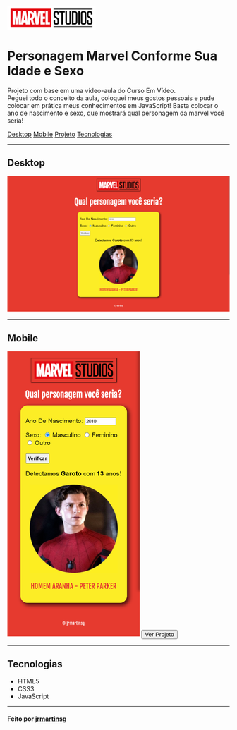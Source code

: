 <a href="https://personagem-marvel.vercel.app/"><img width="200px" src="./imgs/logo.png" alt="logo-projeto"></a>
<h1>Personagem Marvel Conforme Sua Idade e Sexo</h1>
<p>Projeto com base em uma vídeo-aula do Curso Em Vídeo. <br>
    Peguei todo o conceito da aula, coloquei meus gostos pessoais e pude colocar em prática meus conhecimentos em JavaScript!
    Basta colocar o ano de nascimento e sexo, que mostrará qual personagem da marvel você seria!
</p>
<nav>
    <a href="#desktop">Desktop</a>
    <a href="#mobile">Mobile</a>
    <a href="https://personagem-marvel.vercel.app/" target="_blank">Projeto</a>
    <a href="#tecnologias">Tecnologias</a>
</nav>
<hr>
<h2 id="desktop">Desktop</h2>
<img width="700px" src="./imgs/desktop-tela.png" alt="desktop-tela">
<hr>
<h2 id="mobile">Mobile</h2>
<img width="300px" src="./imgs/mobile-tela.png" alt="mobile-tela">
<a href="https://personagem-marvel.vercel.app/" target="_blank"><button>Ver Projeto</button></a>
<hr>
<h2 id="tecnologias">Tecnologias</h2>
<ul>
    <li>HTML5</li>
    <li>CSS3</li>
    <li>JavaScript</li>
</ul>
<hr>
<h4>
    Feito por <a href="https://www.linkedin.com/in/jrmartinsg/" target="_blank">jrmartinsg</a>
</h4>